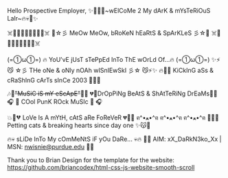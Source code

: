 Hello Prospective Employer,
✨🌙💀🔥~wElCoMe 2 My dArK & mYsTeRiOuS LaIr~🔥💀🌙✨

☠️💜🐱😼😻🐾😽🐱💜☠️
🌙☆彡 MeOw MeOw, bRoKeN hEaRtS & SpArKLeS 彡☆🌙
☠️💜🐱😼😻🐾😽🐱💜☠️

(=①ω①=) 🔥 YoU’vE jUsT sTePpEd InTo ThE wOrLd Of…🔥 (=①ω①=)
✨⚡😼 ☆彡 THe oNe & oNly nOAh wISnIEwSkI 彡☆ 😼⚡✨
🔥🐾🎸 KiCkInG aSs & cRaShInG cArTs sInCe 2003 🎸🐾🔥

🎶🤘~~"MuSiC iS mY eScApE"~~🤘🎶
💔💉DrOpPiNg BeAtS & ShAtTeRiNg DrEaMs💉💔
🎧 🎵 COol PunK ROck MuSIc 🎵 🎧

💥🥀💔 LoVe Is A mYtH, cAtS aRe FoReVeR 💔🥀💥
ฅ^•ﻌ•^ฅ ฅ^•ﻌ•^ฅ ฅ^•ﻌ•^ฅ
🐾😽✨ Petting cats & breaking hearts since day one ✨😽🐾

🔥💀 sLiDe InTo My cOmMeNtS iF yOu DaRe... 💀🔥
💌📩 AIM: xX_DaRkN3ko_Xx | MSN: nwisnie@purdue.edu 📩💌



Thank you to Brian Design for the template for the website:
https://github.com/briancodex/html-css-js-website-smooth-scroll

